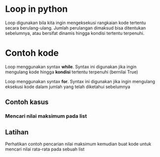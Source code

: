 # Loop in python
Loop digunakan bila kita ingin mengeksekusi rangkaian kode tertentu secara berulang-ulang. Jumlah perulangan dimaksud bisa ditentukan sebelumnya, atau bersifat dinamis hingga kondisi tertentu terpenuhi.

# Contoh kode
Loop menggunakan syntax **while**. Syntax ini digunakan jika ingin mengulang kode hingga **kondisi** tertentu terpenuhi (bernilai True)
<script src="https://gist.github.com/ewinsutriandi/025dfa76967f8226932c5f6c32d0bd16.js"></script>

Loop menggunakan syntax **for**. Syntax ini digunakan jika ingin mengulang eksekusi kode dalam jumlah yang telah diketahui sebelumnya
<script src="https://gist.github.com/ewinsutriandi/2be9ceb842e450637a4cda253ddc3dd2.js"></script>


## Contoh kasus

### Mencari nilai maksimum pada list
<script src="https://gist.github.com/ewinsutriandi/f02908b23a76fff3716fc76d070f74b4.js"></script>

## Latihan
Perhatikan contoh pencarian nilai maksimum kemudian buat kode untuk mencari nilai rata-rata pada sebuah list

